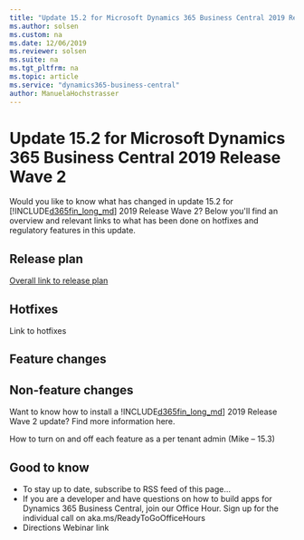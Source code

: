 ```yaml
---
title: "Update 15.2 for Microsoft Dynamics 365 Business Central 2019 Release Wave 2"
ms.author: solsen
ms.custom: na
ms.date: 12/06/2019
ms.reviewer: solsen
ms.suite: na
ms.tgt_pltfrm: na
ms.topic: article
ms.service: "dynamics365-business-central"
author: ManuelaHochstrasser
---
```


# Update 15.2 for Microsoft Dynamics 365 Business Central 2019 Release Wave 2
Would you like to know what has changed in update 15.2 for [!INCLUDE[d365fin_long_md](includes/d365fin_long_md.md)] 2019 Release Wave 2? Below you'll find an overview and relevant links to what has been done on hotfixes and regulatory features in this update.

## Release plan
[Overall link to release plan]()

## Hotfixes

Link to hotfixes

## Feature changes
<list>

## Non-feature changes

Want to know how to install a !INCLUDE[d365fin_long_md](includes/d365fin_long_md.md)] 2019 Release Wave 2 update? Find more information here.

How to turn on and off each feature as a per tenant admin (Mike – 15.3)

## Good to know
- To stay up to date, subscribe to RSS feed of this page… 
- If you are a developer and have questions on how to build apps for Dynamics 365 Business Central, join our Office Hour. Sign up for the individual call on aka.ms/ReadyToGoOfficeHours
- Directions Webinar link